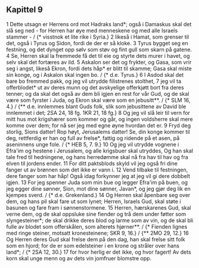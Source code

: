 ## Kapittel 9

1 Dette utsagn er Herrens ord mot Hadraks land*; også i Damaskus skal det slå seg ned - for Herren har øye med menneskene og med alle Israels stammer - / {* visstnok et lite rike i Syria.}
2 likeså i Hamat, som grenser til det, også i Tyrus og Sidon, fordi de der er så kloke.
3 Tyrus bygget seg en festning, og det dynget opp sølv som støv og fint gull som skarn på gatene.
4 Se, Herren skal la fremmede få det til eie og styrte dets murer i havet, og selv skal det fortæres av ild.
5 Askalon ser det og frykter, og Gasa, som vrir seg i angst, likeså Ekron, fordi dets håp* er blitt til skamme; Gasa skal miste sin konge, og i Askalon skal ingen bo. / {* d.e. Tyrus.}
6 I Asdod skal det bare bo fremmed pakk, og jeg vil utrydde filistrenes stolthet,
7 jeg vil ta offerblodet* ut av deres munn og det avskyelige offerkjøtt bort fra deres tenner; og da skal det også av dem bli igjen en rest for vår Gud, og de skal være som fyrster i Juda, og Ekron skal være som en jebusitt**. / {* SLM 16, 4.} / {** d.e. innlemmes blant Guds folk, slik som jebusittene av David ble innlemmet i det; 2SA 24, 18 fg. 1KR 21, 18 fg.}
8 Og jeg vil slå leir til vern for mitt hus mot krigshærer som kommer og går, og ingen voldsherre skal mere komme over dem; for nå ser jeg med egne øyne hvordan det er.
9 Fryd deg storlig, Sions datter! Rop høyt, Jerusalems datter! Se, din konge kommer til deg, rettferdig er han og full av frelse*, fattig og ridende på et asen, på aseninnens unge fole. / {* HEB 5, 7. 9.}
10 Og jeg vil utrydde vognene i Efra'im og hestene i Jerusalem, og alle krigsbuer skal utryddes, Og han skal tale fred til hedningene, og hans herredømme skal nå fra hav til hav og fra elven til jordens ender.
11 For ditt paktsblods skyld vil jeg også fri dine fanger ut av brønnen som det ikke er vann i.
12 Vend tilbake til festningen, dere fanger som har håp! Også idag forkynner jeg at jeg vil gi dere dobbelt igjen.
13 For jeg spenner Juda som min bue og legger Efra'im på buen, og jeg egger dine sønner, Sion, mot dine sønner, Javan*, og jeg gjør deg lik en kjempes sverd. / {* d.e. Grekenland.}
14 Og Herren skal åpenbare seg over dem, og hans pil skal fare ut som lynet; Herren, Israels Gud, skal støte i basunen og fare fram i sønnenstormene.
15 Herren, hærskarenes Gud, skal verne dem, og de skal oppsluke sine fiender og trå dem under føtter som slyngesteiner*; de skal drikke deres blod og larme som av vin, og de skal bli fulle av blodet som offerskålen, som alterets hjørner**. / {* Fienden lignes med ringe steiner, motsatt kronesteinene; SKR 9, 16.} / {** 2MO 29, 12.}
16 Og Herren deres Gud skal frelse dem på den dag, han skal frelse sitt folk som en hjord; for de er som edelsteiner i en krone og stråler over hans land*; / {* 2SA 12, 30.}
17 for hvor herlig er det ikke, og hvor fagert! Av dets korn skal unge menn og av dets vin jomfruer blomstre opp.
